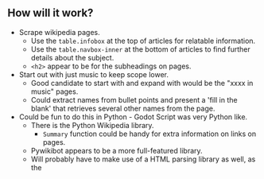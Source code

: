 
## How will it work?
- Scrape wikipedia pages.
  - Use the `table.infobox` at the top of articles for relatable information.
  - Use the `table.navbox-inner` at the bottom of articles to find further details about the subject.
  - `<h2>` appear to be for the subheadings on pages.
- Start out with just music to keep scope lower.
  - Good candidate to start with and expand with would be the "xxxx in music" pages.
  - Could extract names from bullet points and present a 'fill in the blank' that retrieves several other names from the page.
- Could be fun to do this in Python - Godot Script was very Python like.
  - There is the Python Wikipedia library.
    - `Summary` function could be handy for extra information on links on pages.
  - Pywikibot appears to be a more full-featured library.
  - Will probably have to make use of a HTML parsing library as well, as the 